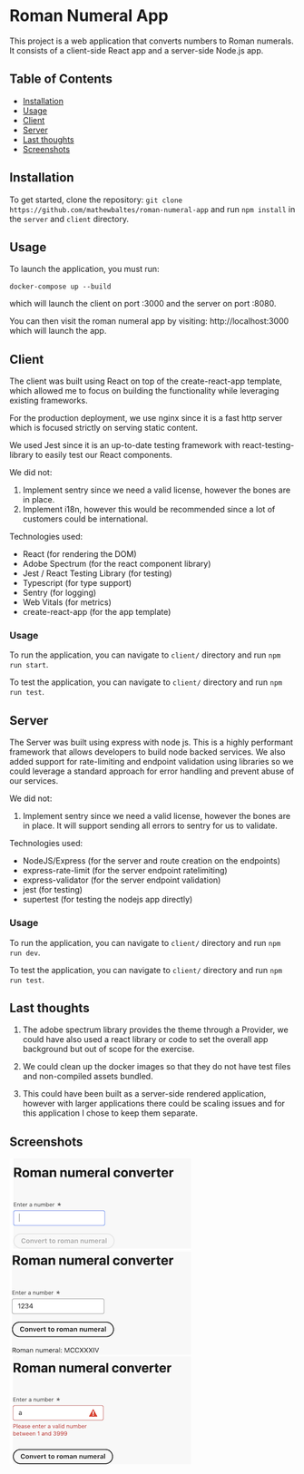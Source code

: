 # Roman Numeral App

This project is a web application that converts numbers to Roman numerals. It consists of a client-side React app and a server-side Node.js app.

## Table of Contents

- [Installation](#installation)
- [Usage](#usage)
- [Client](#client)
- [Server](#server)
- [Last thoughts](#last-thoughts)
- [Screenshots](#screenshots)

## Installation

To get started, clone the repository: `git clone https://github.com/mathewbaltes/roman-numeral-app` and run `npm install` in the
`server` and `client` directory.

## Usage
To launch the application, you must run:

```
docker-compose up --build
```
which will launch the client on port :3000 and the 
server on port :8080. 

You can then visit the roman numeral app by visiting: http://localhost:3000 which will launch the app.

## Client
The client was built using React on top of the create-react-app
template, which allowed me to focus on building the functionality
while leveraging existing frameworks.

For the production deployment, we use nginx since it is a fast
http server which is focused strictly on serving static content.

We used Jest since it is an up-to-date testing framework with react-testing-library
to easily test our React components.

We did not:
1) Implement sentry since we need a valid license, however the bones are in place.
2) Implement i18n, however this would be recommended since a lot of customers could be international.

Technologies used:
- React (for rendering the DOM)
- Adobe Spectrum (for the react component library)
- Jest / React Testing Library (for testing)
- Typescript (for type support)
- Sentry (for logging)
- Web Vitals (for metrics)
- create-react-app (for the app template)

### Usage
To run the application, you can navigate to `client/` directory and run `npm run start`.

To test the application,  you can navigate to `client/` directory and run `npm run test`.

## Server
The Server was built using express with node js.  This is a highly performant framework
that allows developers to build node backed services.  We also added support for
rate-limiting and endpoint validation using libraries so we could leverage a standard approach for error handling and prevent abuse of our services.

We did not:
1) Implement sentry since we need a valid license, however the bones are in place. It will support sending all errors to sentry for us to validate.

Technologies used:
- NodeJS/Express (for the server and route creation on the endpoints)
- express-rate-limit (for the server endpoint ratelimiting)
- express-validator (for the server endpoint validation)
- jest (for testing)
- supertest (for testing the nodejs app directly)

### Usage
To run the application, you can navigate to `client/` directory and run `npm run dev`.

To test the application,  you can navigate to `client/` directory and run `npm run test`.

## Last thoughts
1) The adobe spectrum library provides the theme through a Provider, 
we could have also used a react library or code to set the overall app background but out of scope
for the exercise.

2) We could clean up the docker images so that they do not have test files and non-compiled assets bundled.

3) This could have been built as a server-side rendered application, however with larger applications there could be
scaling issues and for this application I chose to keep them separate.

## Screenshots
![alt text](./images/app_core.png "Initial app experience")
![alt text](./images/app_success.png "App experience when we succeed")
![alt text](./images/app_failure.png "App experience when we fail")